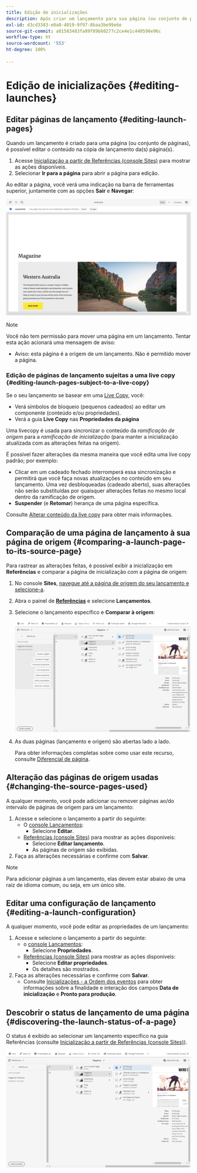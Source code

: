 ```yaml
---
title: Edição de inicializações
description: Após criar um lançamento para sua página (ou conjunto de páginas), você pode editar o conteúdo na cópia de lançamento da(s) página(s).
exl-id: d3cd3383-e0a0-4019-9f97-8baa3be99e6e
source-git-commit: a01583483fa89f89b60277c2ce4e1c440590e96c
workflow-type: ht
source-wordcount: '553'
ht-degree: 100%

---
```


# Edição de inicializações {#editing-launches}

## Editar páginas de lançamento {#editing-launch-pages}

Quando um lançamento é criado para uma página (ou conjunto de páginas), é possível editar o conteúdo na cópia de lançamento da(s) página(s).

1. Acesse [Inicialização a partir de Referências (console Sites)](/help/sites-cloud/authoring/launches/overview.md#launches-in-references-sites-console) para mostrar as ações disponíveis.
1. Selecionar **Ir para a página** para abrir a página para edição.

Ao editar a página, você verá uma indicação na barra de ferramentas superior, juntamente com as opções **Sair** e **Navegar**:

![Sair e navegar lançamento no editor de páginas](/help/sites-cloud/authoring/assets/launches-edit-01.png)

>[!NOTE]
>
>Você não tem permissão para mover uma página em um lançamento. Tentar esta ação acionará uma mensagem de aviso:
>
>* Aviso: esta página é a origem de um lançamento. Não é permitido mover a página.

### Edição de páginas de lançamento sujeitas a uma live copy {#editing-launch-pages-subject-to-a-live-copy}

Se o seu lançamento se basear em uma [Live Copy](/help/sites-cloud/administering/msm/overview.md), você:

* Verá símbolos de bloqueio (pequenos cadeados) ao editar um componente (conteúdo e/ou propriedades).
* Verá a guia **Live Copy** nas **Propriedades da página**

Uma livecopy é usada para sincronizar o conteúdo da *ramificação de origem* para a *ramificação de inicialização* (para manter a inicialização atualizada com as alterações feitas na origem).

É possível fazer alterações da mesma maneira que você edita uma live copy padrão; por exemplo:

* Clicar em um cadeado fechado interromperá essa sincronização e permitirá que você faça novas atualizações no conteúdo em seu lançamento. Uma vez desbloqueadas (cadeado aberto), suas alterações não serão substituídas por quaisquer alterações feitas no mesmo local dentro da ramificação de origem.
* **Suspender** (e **Retomar**) herança de uma página específica.

Consulte [Alterar conteúdo da live copy](/help/sites-cloud/administering/msm/creating-live-copies.md) para obter mais informações.

## Comparação de uma página de lançamento à sua página de origem {#comparing-a-launch-page-to-its-source-page}

Para rastrear as alterações feitas, é possível exibir a inicialização em **Referências** e comparar a página de inicialização com a página de origem:

1. No console **Sites**, [navegue até a página de origem do seu lançamento e selecione-a](/help/sites-cloud/authoring/getting-started/basic-handling.md#viewing-and-selecting-resources).
1. Abra o painel de **[Referências](/help/sites-cloud/authoring/getting-started/basic-handling.md#references)** e selecione **Lançamentos**.
1. Selecione o lançamento específico e **Comparar à origem**:

   ![Comparação do lançamento com a origem](/help/sites-cloud/authoring/assets/launches-compare.png)

1. As duas páginas (lançamento e origem) são abertas lado a lado.

   Para obter informações completas sobre como usar este recurso, consulte [Diferencial de página](/help/sites-cloud/authoring/features/page-diff.md).

## Alteração das páginas de origem usadas {#changing-the-source-pages-used}

A qualquer momento, você pode adicionar ou remover páginas ao/do intervalo de páginas de origem para um lançamento:

1. Acesse e selecione o lançamento a partir do seguinte:
   * O [console Lançamentos](/help/sites-cloud/authoring/launches/overview.md#the-launches-console):
      * Selecione **Editar**.
   * [Referências (console Sites)](/help/sites-cloud/authoring/launches/overview.md#launches-in-references-sites-console) para mostrar as ações disponíveis:
      * Selecione **Editar lançamento**.
      * As páginas de origem são exibidas.
1. Faça as alterações necessárias e confirme com **Salvar**.

>[!NOTE]
>
>Para adicionar páginas a um lançamento, elas devem estar abaixo de uma raiz de idioma comum, ou seja, em um único site.

## Editar uma configuração de lançamento {#editing-a-launch-configuration}

A qualquer momento, você pode editar as propriedades de um lançamento:

1. Acesse e selecione o lançamento a partir do seguinte:
   * o [console Lançamentos](/help/sites-cloud/authoring/launches/overview.md#the-launches-console):
      * Selecione **Propriedades**.
   * [Referências (console Sites)](/help/sites-cloud/authoring/launches/overview.md#launches-in-references-sites-console) para mostrar as ações disponíveis:
      * Selecione **Editar propriedades**.
      * Os detalhes são mostrados.
1. Faça as alterações necessárias e confirme com **Salvar**.
   * Consulte [Inicializações - a Ordem dos eventos](/help/sites-cloud/authoring/launches/overview.md#launches-the-order-of-events) para obter informações sobre a finalidade e interação dos campos **Data de inicialização** e **Pronto para produção**.

## Descobrir o status de lançamento de uma página {#discovering-the-launch-status-of-a-page}

O status é exibido ao selecionar um lançamento específico na guia Referências (consulte [Inicialização a partir de Referências (console Sites)](/help/sites-cloud/authoring/launches/overview.md#launches-in-references-sites-console)).

![Descobrindo o status de lançamento](/help/sites-cloud/authoring/assets/launches-status.png)
